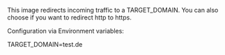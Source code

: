 This image redirects incoming traffic to a TARGET_DOMAIN. You can also choose if you want to redirect http to https.

Configuration via Environment variables:

TARGET_DOMAIN=test.de 
